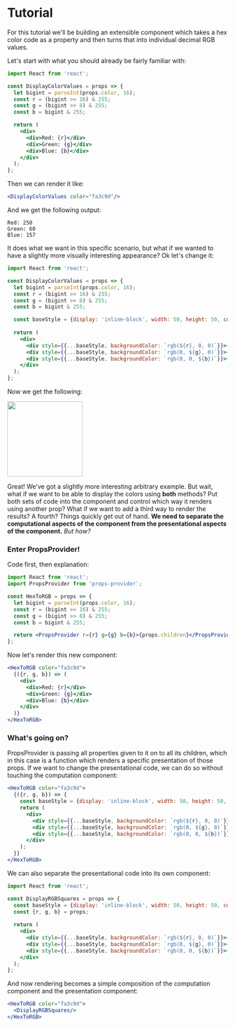 # Tutorial

For this tutorial we'll be building an extensible component which takes a hex color code as a property and then turns that into individual decimal RGB values.

Let's start with what you should already be fairly familiar with:

```jsx
import React from 'react';

const DisplayColorValues = props => {
  let bigint = parseInt(props.color, 16);
  const r = (bigint >> 16) & 255;
  const g = (bigint >> 8) & 255;
  const b = bigint & 255;

  return (
    <div>
      <div>Red: {r}</div>
      <div>Green: {g}</div>
      <div>Blue: {b}</div>
    </div>
  );
};
```

Then we can render it like:

```jsx
<DisplayColorValues color="fa3c9d"/>
```

And we get the following output:

```
Red: 250
Green: 60
Blue: 157
```

It does what we want in this specific scenario, but what if we wanted to have a slightly more visually interesting appearance? Ok let's change it:

```jsx
import React from 'react';

const DisplayColorValues = props => {
  let bigint = parseInt(props.color, 16);
  const r = (bigint >> 16) & 255;
  const g = (bigint >> 8) & 255;
  const b = bigint & 255;

  const baseStyle = {display: 'inline-block', width: 50, height: 50, color: 'white'};
  
  return (
    <div>
      <div style={{...baseStyle, backgroundColor: `rgb(${r}, 0, 0)`}}>{r}</div>
      <div style={{...baseStyle, backgroundColor: `rgb(0, ${g}, 0)`}}>{g}</div>
      <div style={{...baseStyle, backgroundColor: `rgb(0, 0, ${b})`}}>{b}</div>
    </div>
  );
};
```

Now we get the following:

<img width="172" src="https://cloud.githubusercontent.com/assets/525726/19749957/2fd93988-9ba2-11e6-8481-eef46c20a183.png">

Great! We've got a slightly more interesting arbitrary example. But wait, what if we want to be able to display the colors using **both** methods? Put both sets of code into the component and control which way it renders using another prop? What if we want to add a third way to render the results? A fourth? Things quickly get out of hand. **We need to separate the computational aspects of the component from the presentational aspects of the component.** *But how?*
 
### Enter PropsProvider!

Code first, then explanation:

```jsx
import React from 'react';
import PropsProvider from 'props-provider';

const HexToRGB = props => {
  let bigint = parseInt(props.color, 16);
  const r = (bigint >> 16) & 255;
  const g = (bigint >> 8) & 255;
  const b = bigint & 255;

  return <PropsProvider r={r} g={g} b={b}>{props.children}</PropsProvider>
};
```

Now let's render this new component:

```jsx
<HexToRGB color="fa3c9d">
  {({r, g, b}) => (
    <div>
      <div>Red: {r}</div>
      <div>Green: {g}</div>
      <div>Blue: {b}</div>
    </div>
  )}
</HexToRGB>
```

### What's going on?

PropsProvider is passing all properties given to it on to all its children, which in this case is a function which renders a specific presentation of those props. If we want to change the presentational code, we can do so without touching the computation component:

```jsx
<HexToRGB color="fa3c9d">
  {({r, g, b}) => {
    const baseStyle = {display: 'inline-block', width: 50, height: 50, color: 'white'};
    return (
      <div>
        <div style={{...baseStyle, backgroundColor: `rgb(${r}, 0, 0)`}}>{r}</div>
        <div style={{...baseStyle, backgroundColor: `rgb(0, ${g}, 0)`}}>{g}</div>
        <div style={{...baseStyle, backgroundColor: `rgb(0, 0, ${b})`}}>{b}</div>
      </div>
    );
  }}
</HexToRGB>
```

We can also separate the presentational code into its own component:

```jsx
import React from 'react';

const DisplayRGBSquares = props => {
  const baseStyle = {display: 'inline-block', width: 50, height: 50, color: 'white'};
  const {r, g, b} = props;
  
  return (
    <div>
      <div style={{...baseStyle, backgroundColor: `rgb(${r}, 0, 0)`}}>{r}</div>
      <div style={{...baseStyle, backgroundColor: `rgb(0, ${g}, 0)`}}>{g}</div>
      <div style={{...baseStyle, backgroundColor: `rgb(0, 0, ${b})`}}>{b}</div>
    </div>
  );
};
```

And now rendering becomes a simple composition of the computation component and the presentation component:

```jsx
<HexToRGB color="fa3c9d">
  <DisplayRGBSquares/>
</HexToRGB>
```